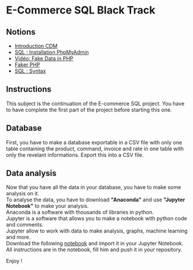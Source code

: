 # E-Commerce SQL Black Track

## Notions
* [Introduction CDM](https://www.it-connect.fr/introduction-au-mcd/)
* [SQL : Installation PhpMyAdmin](https://kinsta.com/fr/blog/installer-phpmyadmin/)
* [Vidéo: Fake Data in PHP](https://www.youtube.com/watch?v=sSDh1zfz-5s)
* [Faker PHP](https://zetcode.com/php/faker/)
* [SQL : Syntax](https://sql.sh/cours)

## Instructions

This subject is the continuation of the E-commerce SQL project. 
You have to have complete the first part of the project before starting this one.

## Database
First, you have to make a database exportable in a CSV file with only one table containing the product, command, invoice and rate in one table with only the revelant informations.
Export this into a CSV file.

## Data analysis
Now that you have all the data in your database, you have to make some analysis on it.  
To analyse the data, you have to download **"Anaconda"** and use **"Jupyter Notebook"** to make your analysis.  
Anaconda is a software with thousands of libraries in python.  
Jupyter is a software that allows you to make a notebook with python code and comments.  
Jupyter allow to work with data to make analysis, graphs, machine learning and more.  
Download the following [notebook](https://github.com/Lyon-Ynov-Campus/YTrack/blob/master/subjects/e-commerce-SQL/Black_Track/e-commerce.ipynb) and import it in your Jupyter Notebook.  
All instructions are in the notebook, fill him and push it in your repository.  
  
Enjoy !



